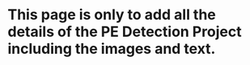 # This page is only to add all the details of the PE Detection Project including the images and text.
